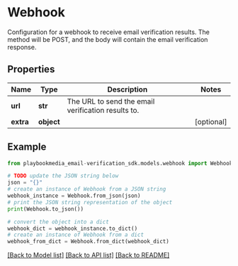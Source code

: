 # Webhook

Configuration for a webhook to receive email verification results. The method will be POST, and the body will contain the email verification response.

## Properties

Name | Type | Description | Notes
------------ | ------------- | ------------- | -------------
**url** | **str** | The URL to send the email verification results to. | 
**extra** | **object** |  | [optional] 

## Example

```python
from playbookmedia_email-verification_sdk.models.webhook import Webhook

# TODO update the JSON string below
json = "{}"
# create an instance of Webhook from a JSON string
webhook_instance = Webhook.from_json(json)
# print the JSON string representation of the object
print(Webhook.to_json())

# convert the object into a dict
webhook_dict = webhook_instance.to_dict()
# create an instance of Webhook from a dict
webhook_from_dict = Webhook.from_dict(webhook_dict)
```
[[Back to Model list]](../README.md#documentation-for-models) [[Back to API list]](../README.md#documentation-for-api-endpoints) [[Back to README]](../README.md)


